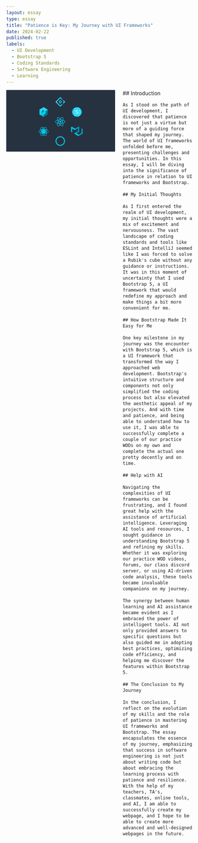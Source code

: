 ```yaml
---
layout: essay
type: essay
title: "Patience is Key: My Journey with UI Frameworks"
date: 2024-02-22
published: true
labels:
  - UI Development
  - Bootstrap 5
  - Coding Standards
  - Software Engineering
  - Learning
---
```


<div style="display: flex; justify-content: space-between; align-items: flex-start; flex-wrap: wrap; margin-bottom: 20px;">
  <div style="flex: 1; max-width: calc(60% - 10px); line-height: 2;">
    <img src="https://github.com/AustinV28/AustinV28.github.io/blob/main/img/react-ui-frameworks-the-best.jpg?raw=true" alt="Patience is Key" style="max-width: 100%;">
  </div>

  <div style="flex: 1; max-width: calc(40% - 10px); margin-left: 20px;">
    ## Introduction

    As I stood on the path of UI development, I discovered that patience is not just a virtue but more of a guiding force that shaped my journey. The world of UI frameworks unfolded before me, presenting challenges and opportunities. In this essay, I will be diving into the significance of patience in relation to UI frameworks and Bootstrap.

    ## My Initial Thoughts

    As I first entered the realm of UI development, my initial thoughts were a mix of excitement and nervousness. The vast landscape of coding standards and tools like ESLint and IntelliJ seemed like I was forced to solve a Rubik's cube without any guidance or instructions. It was in this moment of uncertainty that I used Bootstrap 5, a UI framework that would redefine my approach and make things a bit more convenient for me.

    ## How Bootstrap Made It Easy for Me

    One key milestone in my journey was the encounter with Bootstrap 5, which is a UI framework that transformed the way I approached web development. Bootstrap's intuitive structure and components not only simplified the coding process but also elevated the aesthetic appeal of my projects. And with time and patience, and being able to understand how to use it, I was able to successfully complete a couple of our practice WODs on my own and complete the actual one pretty decently and on time.

    ## Help with AI

    Navigating the complexities of UI frameworks can be frustrating, and I found great help with the assistance of artificial intelligence. Leveraging AI tools and resources, I sought guidance in understanding Bootstrap 5 and refining my skills. Whether it was exploring our practice WOD videos, forums, our class discord server, or using AI-driven code analysis, these tools became invaluable companions on my journey.

    The synergy between human learning and AI assistance became evident as I embraced the power of intelligent tools. AI not only provided answers to specific questions but also guided me in adopting best practices, optimizing code efficiency, and helping me discover the features within Bootstrap 5.

    ## The Conclusion to My Journey

    In the conclusion, I reflect on the evolution of my skills and the role of patience in mastering UI frameworks and Bootstrap. The essay encapsulates the essence of my journey, emphasizing that success in software engineering is not just about writing code but about embracing the learning process with patience and resilience. With the help of my teachers, TA's, classmates, online tools, and AI, I am able to successfully create my webpage, and I hope to be able to create more advanced and well-designed webpages in the future.
  </div>
</div>
